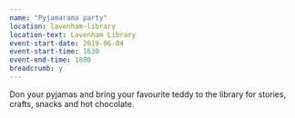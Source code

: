 ```yaml
---
name: "Pyjamarama party"
location: lavenham-library
location-text: Lavenham Library
event-start-date: 2019-06-04
event-start-time: 1630
event-end-time: 1800
breadcrumb: y
---
```


Don your pyjamas and bring your favourite teddy to the library for stories, crafts, snacks and hot chocolate.
